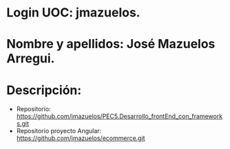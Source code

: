# Login UOC: jmazuelos.
# Nombre y apellidos: José Mazuelos Arregui.
# Descripción: 
  - Repositorio: https://github.com/jmazuelos/PEC5.Desarrollo_frontEnd_con_frameworks.git
  - Repositorio proyecto Angular: https://github.com/jmazuelos/ecommerce.git


